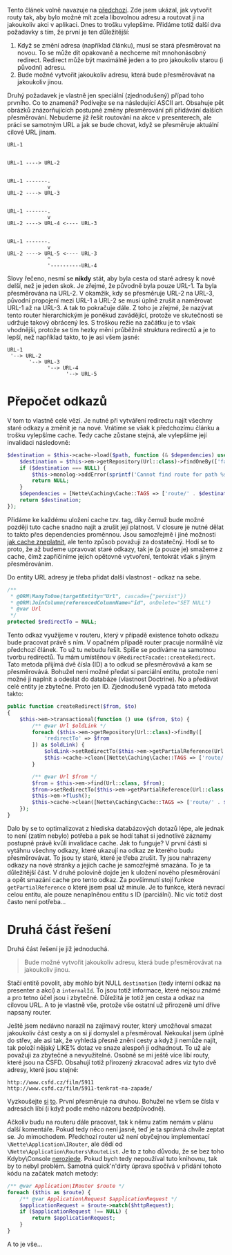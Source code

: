 Tento článek volně navazuje na [předchozí](dynamicke-routovani-url-adres). Zde jsem ukázal, jak vytvořit routy tak, aby bylo možné mít zcela libovolnou adresu a routovat ji na jakoukoliv akci v aplikaci. Dnes to trošku vylepšíme. Přidáme totiž další dva požadavky s tím, že první je ten důležitější:

1. Když se změní adresa (například článku), musí se stará přesměrovat na novou. To se může dít opakovaně a nechceme mít mnohonásobný redirect. Redirect může být maximálně jeden a to pro jakoukoliv starou (i původní) adresu.
2. Bude možné vytvořit jakoukoliv adresu, která bude přesměrovávat na jakoukoliv jinou.

Druhý požadavek je vlastně jen speciální (zjednodušený) případ toho prvního. Co to znamená? Podívejte se na následující ASCII art. Obsahuje pět obrázků znázorňujících postupné změny přesměrování při přidávání dalších přesměrování. Nebudeme již řešit routování na akce v presenterech, ale práci se samotným URL a jak se bude chovat, když se přesměruje aktuální cílové URL jinam.

```
URL-1


URL-1 ----> URL-2


URL-1 -------.
             v
URL-2 ----> URL-3


URL-1 -------.
             v
URL-2 ----> URL-4 <---- URL-3


URL-1 -------.
             v
URL-2 ----> URL-5 <---- URL-3
             ^
             '----------URL-4
```

Slovy řečeno, nesmí se **nikdy** stát, aby byla cesta od staré adresy k nové delší, než je jeden skok. Je zřejmé, že původně byla pouze URL-1. Ta byla přesměrována na URL-2. V okamžik, kdy se přesměruje URL-2 na URL-3, původní propojení mezi URL-1 a URL-2 se musí úplně zrušit a naměrovat URL-1 až na URL-3. A tak to pokračuje dále. Z toho je zřejmé, že nazývat tento router hierarchickým je poněkud zavádějící, protože ve skutečnosti se udržuje takový obrácený les. S troškou režie na začátku je to však vhodnější, protože se tím hezky mění průběžně struktura redirectů a je to lepší, než například takto, to je asi všem jasné:

```
URL-1
 '--> URL-2
       '--> URL-3
             '--> URL-4
                   '--> URL-5
```

# Přepočet odkazů

V tom to vlastně celé vězí. Je nutné při vytváření redirectu najít všechny staré odkazy a změnit je na nové. Vrátíme se však k předchozímu článku a trošku vylepšíme cache. Tedy cache zůstane stejná, ale vylepšíme její invalidaci následovně:

```php
$destination = $this->cache->load($path, function (& $dependencies) use ($path) {
    $destination = $this->em->getRepository(Url::class)->findOneBy(['fakePath' => $path]);
    if ($destination === NULL) {
        $this->monolog->addError(sprintf('Cannot find route for path %s', $path));
        return NULL;
    }
    $dependencies = [Nette\Caching\Cache::TAGS => ['route/' . $destination->getId()]];
    return $destination;
});
```

Přidáme ke každému uložení cache tzv. tag, díky čemuž bude možné později tuto cache snadno najít a zrušit její platnost. V closure je nutné dělat to takto přes dependencies proměnnou. Jsou samozřejmě i jiné možnosti [jak cache zneplatnit](http://doc.nette.org/cs/2.3/caching#toc-expirace-a-invalidace), ale tento způsob považuji za dostatečný. Hodí se to proto, že až budeme upravovat staré odkazy, tak je (a pouze je) smažeme z cache, čímž zapříčiníme jejich opětovné vytvoření, tentokrát však s jiným přesměrováním.

Do entity URL adresy je třeba přidat další vlastnost - odkaz na sebe.

```php
/**
 * @ORM\ManyToOne(targetEntity="Url", cascade={"persist"})
 * @ORM\JoinColumn(referencedColumnName="id", onDelete="SET NULL")
 * @var Url
 */
protected $redirectTo = NULL;
```

Tento odkaz využijeme v routeru, který v případě existence tohoto odkazu bude pracovat právě s ním. V opačném případě router pracuje normálně viz předchozí článek. To už tu nebudu řešit. Spíše se podíváme na samotnou tvorbu redirectů. Tu mám umístěnou v `@RedirectFacade::createRedirect`. Tato metoda přijímá dvě čísla (ID) a to odkud se přesměrovává a kam se přesměrovává. Bohužel není možné předat si parciální entitu, protože není možné ji naplnit a odeslat do databáze (vlastnost Doctrine). No a předávat celé entity je zbytečné. Proto jen ID. Zjednodušeně vypadá tato metoda takto:

```php
public function createRedirect($from, $to)
{
    $this->em->transactional(function () use ($from, $to) {
        /** @var Url $oldLink */
        foreach ($this->em->getRepository(Url::class)->findBy([
            'redirectTo' => $from
        ]) as $oldLink) {
            $oldLink->setRedirectTo($this->em->getPartialReference(Url::class, $to));
            $this->cache->clean([Nette\Caching\Cache::TAGS => ['route/' . $oldLink->getId()]]);
        }

        /** @var Url $from */
        $from = $this->em->find(Url::class, $from);
        $from->setRedirectTo($this->em->getPartialReference(Url::class, $to));
        $this->em->flush();
        $this->cache->clean([Nette\Caching\Cache::TAGS => ['route/' . $from->getId()]]);
    });
}
```

Dalo by se to optimalizovat z hlediska databázových dotazů lépe, ale jednak to není (zatím nebylo) potřeba a pak se hodí tahat si jednotlivé záznamy postupně právě kvůli invalidace cache. Jak to funguje? V první části si vytáhnu všechny odkazy, které ukazují na odkaz ze kterého budu přesměrovávat. To jsou ty staré, které je třeba zrušit. Ty jsou nahrazeny odkazy na nové stránky a jejich cache je samozřejmě smazána. To je ta důležitější část. V druhé polovině dojde jen k uložení nového přesměrování a opět smazání cache pro tento odkaz. Za povšimnutí stojí funkce `getPartialReference` o které jsem psal už minule. Je to funkce, která nevrací celou entitu, ale pouze nenaplněnou entitu s ID (parciální). Nic víc totiž dost často není potřeba...

# Druhá část řešení

Druhá část řešení je již jednoduchá.

> Bude možné vytvořit jakoukoliv adresu, která bude přesměrovávat na jakoukoliv jinou.

Stačí entitě povolit, aby mohlo být NULL `destination` (tedy interní odkaz na presenter a akci) a `internalId`. To jsou totiž informace, které nejsou známé a pro tetno účel jsou i zbytečné. Důležitá je totiž jen cesta a odkaz na cílovou URL. A to je vlastně vše, protože vše ostatní už přirozeně umí dříve napsaný router.

Ještě jsem nedávno narazil na zajímavý router, který umožňoval smazat jakoukoliv část cesty a on si jí domyslel a přesměroval. Nekoukal jsem úplně do střev, ale asi tak, že vyhledá přesně znění cesty a když ji nemůže najít, tak položí nějaký LIKE% dotaz ve snaze alespoň ji odhadnout. To už ale považuji za zbytečné a nevyužitelné. Osobně se mi ještě více líbí routy, které jsou na ČSFD. Obsahují totiž přirozený zkracovač adres viz tyto dvě adresy, které jsou stejné:

```
http://www.csfd.cz/film/5911
http://www.csfd.cz/film/5911-tenkrat-na-zapade/
```

Vyzkoušejte [si](http://www.csfd.cz/film/5911) [to](http://www.csfd.cz/film/5911-tenkrat-na-zapade/). První přesměruje na druhou. Bohužel ne všem se čísla v adresách líbí (i když podle mého názoru bezdpůvodně).

Ačkoliv budu na routeru dále pracovat, tak k němu zatím nemám v plánu další komentáře. Pokud tedy něco není jasné, teď je ta správná chvíle zeptat se. Jo mimochodem. Předchozí router už není obyčejnou implementací `\Nette\Application\IRouter`, ale dědí od `\Nette\Application\Routers\RouteList`. Je to z toho důvodu, že se bez toho Kdyby\Console [nerozjede](https://github.com/Kdyby/Console/blob/master/src/Kdyby/Console/CliRouter.php#L124). Pokud bych tedy nepoužíval tuto knihovnu, tak by to nebyl problém. Samotná quick'n'dirty úprava spočívá v přidání tohoto kódu na začátek match metody:

```php
/** @var Application\IRouter $route */
foreach ($this as $route) {
    /** @var Application\Request $applicationRequest */
    $applicationRequest = $route->match($httpRequest);
    if ($applicationRequest !== NULL) {
        return $applicationRequest;
    }
}
```

A to je vše...